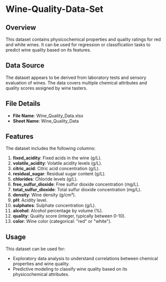 # Wine-Quality-Data-Set
 

## Overview
This dataset contains physicochemical properties and quality ratings for red and white wines. 
It can be used for regression or classification tasks to predict wine quality based on its features.

## Data Source
The dataset appears to be derived from laboratory tests and sensory evaluation of wines. The 
data covers multiple chemical attributes and quality scores assigned by wine tasters.

## File Details
- **File Name**: Wine_Quality_Data.xlsx
- **Sheet Name**: Wine_Quality_Data

## Features
The dataset includes the following columns:

1. **fixed_acidity**: Fixed acids in the wine (g/L).
2. **volatile_acidity**: Volatile acidity levels (g/L).
3. **citric_acid**: Citric acid concentration (g/L).
4. **residual_sugar**: Residual sugar content (g/L).
5. **chlorides**: Chloride levels (g/L).
6. **free_sulfur_dioxide**: Free sulfur dioxide concentration (mg/L).
7. **total_sulfur_dioxide**: Total sulfur dioxide concentration (mg/L).
8. **density**: Wine density (g/cm³).
9. **pH**: Acidity level.
10. **sulphates**: Sulphate concentration (g/L).
11. **alcohol**: Alcohol percentage by volume (%).
12. **quality**: Quality score (integer, typically between 0-10).
13. **color**: Wine color (categorical: "red" or "white").

## Usage
This dataset can be used for:
- Exploratory data analysis to understand correlations between chemical properties and wine quality.
- Predictive modeling to classify wine quality based on its physicochemical attributes.
